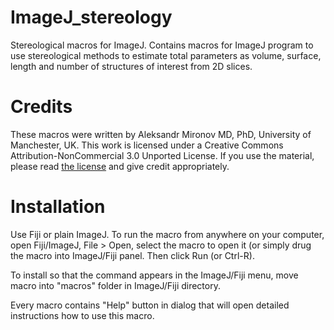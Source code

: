 # ImageJ_stereology
Stereological macros for ImageJ.
Contains macros for ImageJ program to use stereological methods to estimate total parameters as volume, surface, length and number of structures of interest from 2D slices. 

# Credits
These macros were written by Aleksandr Mironov MD, PhD, University of Manchester, UK. This work is licensed under a Creative Commons Attribution-NonCommercial 3.0 Unported License. If you use the material, please read [the license](https://creativecommons.org/licenses/by-nc/3.0/) and give credit appropriately.

# Installation
Use Fiji or plain ImageJ.
To run the macro from anywhere on your computer, open Fiji/ImageJ, File > Open, select the macro to open it (or simply drug the macro into ImageJ/Fiji panel. Then click Run (or Ctrl-R).

To install so that the command appears in the ImageJ/Fiji menu, move macro into "macros" folder in ImageJ/Fiji directory.

Every macro contains "Help" button in dialog that will open detailed instructions how to use this macro.
